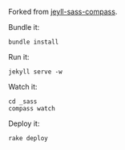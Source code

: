 Forked from [jeyll-sass-compass](https://github.com/israveri/jekyll-sass-compass).

Bundle it:

    bundle install

Run it:

    jekyll serve -w

Watch it:

    cd _sass
    compass watch

Deploy it:

    rake deploy
